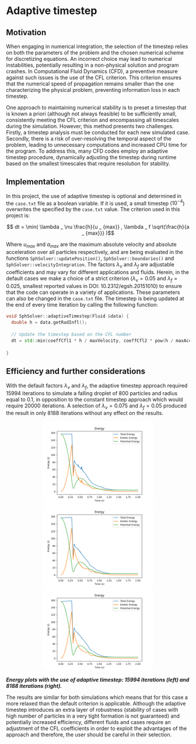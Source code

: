 # Adaptive timestep

## Motivation

When engaging in numerical integration, the selection of the timestep relies on both the parameters of the problem and the chosen numerical scheme for discretizing equations. An incorrect choice may lead to numerical instabilities, potentially resulting in a non-physical solution and program crashes. In Computational Fluid Dynamics (CFD), a preventive measure against such issues is the use of the CFL criterion. This criterion ensures that the numerical speed of propagation remains smaller than the one characterizing the physical problem, preventing information loss in each timestep.

One approach to maintaining numerical stability is to preset a timestep that is known a priori (although not always feasible) to be sufficiently small, consistently meeting the CFL criterion and encompassing all timescales during the simulation. However, this method presents two challenges. Firstly, a timestep analysis must be conducted for each new simulated case. Secondly, there is a risk of over-resolving the temporal aspect of the problem, leading to unnecessary computations and increased CPU time for the program. To address this, many CFD codes employ an adaptive timestep procedure, dynamically adjusting the timestep during runtime based on the smallest timescales that require resolution for stability.

## Implementation
In this project, the use of adaptive timestep is optional and determined in the ```case.txt``` file as a boolean variable. If it is used, a small timestep ($10^{-4}$) overwrites the specified by the ```case.txt``` value. The criterion used in this project is:

$$ dt = \min( \lambda _ \nu \frac{h}{u _ {max}} ,  \lambda _ f \sqrt{\frac{h}{a _ {max}}} )$$

Where $u_{max}$ and $a_{max}$ are the maximum absolute velocity and absolute acceleration over all particles respectively, and are being evaluated in the functions ```SphSolver::updatePosition()```, ```SphSolver::boundaries()``` and ```SphSolver::velocityIntegration```. The factors $\lambda _ \nu$ and $\lambda _ f$ are adjustable coefficients and may vary for different applications and fluids. Herein, in the default cases we make a choice of a strict criterion ($\lambda _ {\nu} = 0.05$ and $\lambda _ f = 0.025$, smallest reported values in DOI: 10.2312/egsh.20151010) to ensure that the code can operate in a variety of applications. These parameters can also be changed in the ```case.txt``` file. The timestep is being updated at the end of every time iteration by calling the following function:

```cpp
void SphSolver::adaptiveTimestep(Fluid &data) {
  double h = data.getRadInfl();

  // Update the timestep based on the CFL number
  dt = std::min(coeffCfl1 * h / maxVelocity, coeffCfl2 * pow(h / maxAcceleration, 0.5));

}
```

## Efficiency and further considerations

With the default  factors $\lambda _ \nu$ and $\lambda _ f$, the adaptive timestep approach required 15994 iterations to simulate a falling droplet of 800 particles and radius equal to 0.1, in opposition to the constant timestep approach which would require 20000 iterations. A selection of $\lambda _ \nu = 0.075$ and $\lambda _ f = 0.05$ produced the result in only 8188 iterations without any effect on the results.

<div style="text-align: center;">
    <img src="images/no_adaptive_timestep.png" alt="Alt Text 1" style="display: inline-block; width: 300px;">
    <img src="images/cfl_default.png" alt="Alt Text 1" style="display: inline-block; width: 300px;">
    <img src="images/cfl1_0.075_cfl2_0.05.png" alt="Alt Text 2" style="display: inline-block; width: 300px;">
</div>

 ***Energy plots with the use of adaptive timestep: 15994 iterations (left) and 8188 iterations (right).***

The results are similar for both simulations which means that for this case a more relaxed than the default criterion is applicable. Although the adaptive timestep introduces an extra layer of robustness (stability of cases with high number of particles in a very tight formation is not guaranteed) and potentially increased efficiency, different fluids and cases require an adjustment of the CFL coefficients in order to exploit the advantages of the approach and therefore, the user should be careful in their selection.
